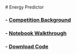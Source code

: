 <br/>
# Energy Predictor

###  - [Competition Background](https://sammyzysheng.github.io/ML2-TP2-Team3/Energy-Predictor/WriteUp.pdf)
### - [Notebook Walkthrough](https://sammyzysheng.github.io/ML2-TP2-Team3/Energy-Predictor/)
###  - [Download Code](https://sammyzysheng.github.io/ML2-TP2-Team3/Energy-Predictor/Energy-Predictor.Rmd)
<br/>
<br/>

